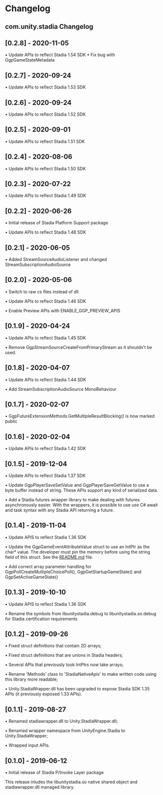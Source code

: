 # Changelog

## com.unity.stadia Changelog

## [0.2.8] - 2020-11-05
• Update APIs to reflect Stadia 1.54 SDK
• Fix bug with GgpGameStateMetadata

## [0.2.7] - 2020-09-24
• Update APIs to reflect Stadia 1.53 SDK

## [0.2.6] - 2020-09-24
• Update APIs to reflect Stadia 1.52 SDK

## [0.2.5] - 2020-09-01
• Update APIs to reflect Stadia 1.51 SDK

## [0.2.4] - 2020-08-06
• Update APIs to reflect Stadia 1.50 SDK

## [0.2.3] - 2020-07-22
• Update APIs to reflect Stadia 1.49 SDK

## [0.2.2] - 2020-06-26
• Initial release of Stadia Platform Support package

• Update APIs to reflect Stadia 1.48 SDK

## [0.2.1] - 2020-06-05
• Added StreamSourceAudioListener and changed StreamSubscriptionAudioSource

## [0.2.0] - 2020-05-06
• Switch to raw cs files instead of dll

• Update APIs to reflect Stadia 1.46 SDK

• Enable Preview APIs with ENABLE_GGP_PREVIEW_APIS

## [0.1.9] - 2020-04-24
• Update APIs to reflect Stadia 1.45 SDK

• Remove GgpStreamSourceCreateFromPrimaryStream as it shouldn't be used.

## [0.1.8] - 2020-04-07
• Update APIs to reflect Stadia 1.44 SDK

• Add StreamSubscriptionAudioSource MonoBehaviour

## [0.1.7] - 2020-02-07
• GgpFutureExtensionMethods.GetMultipleResultBlocking() is now marked public 

## [0.1.6] - 2020-02-04
• Update APIs to reflect Stadia 1.42 SDK

## [0.1.5] - 2019-12-04
• Update APIs to reflect Stadia 1.37 SDK

• Update GgpPlayerSaveSetValue and GgpPlayerSaveGetValue to use a byte buffer instead of string. These APIs support any kind of serialized data.

• Add a Stadia futures wrapper library to make dealing with futures asynchronously easier. With the wrappers, it is possible to use use C# await and task syntax with any Stadia API returning a future.

## [0.1.4] - 2019-11-04

• Update APIS to reflect Stadia 1.36 SDK

• Update the GgpGameEventAttributeValue struct to use an IntPtr as the char* value. The developer must pin the memory before using the string field of this struct. See the [README.md](./README.md) file.

• Add correct array parameter handling for GgpPollCreateMultipleChoicePoll(), GgpGetStartupGameState() and GgpSetActiveGameState()

## [0.1.3] - 2019-10-10

• Update APIS to reflect Stadia 1.36 SDK

• Rename the symbols from libunitystadia.debug to libunitystadia.so.debug for Stadia certification requirements

## [0.1.2] - 2019-09-26

• Fixed struct definitions that contain 2D arrays;

• Fixed struct definitions that are unions in Stadia headers;

• Several APIs that previously took IntPtrs now take arrays;

• Rename 'Methods' class to 'StadiaNativeApis' to make written code using this library more readable;

• Unity.StadiaWrapper.dll has been upgraded to expose Stadia SDK 1.35 APIs (it previously exposed 1.33 APIs).

## [0.1.1] - 2019-08-27

• Renamed stadiawrapper.dll to Unity.StadiaWrapper.dll;

• Renamed wrapper namespace from UnityEngine.Stadia to Unity.StadiaWrapper;

• Wrapped input APIs.

## [0.1.0] - 2019-06-12

• Initial release of Stadia P/Invoke Layer package

This release inludes the libunitystadia.so native shared object and stadiawrapper.dll managed library.
